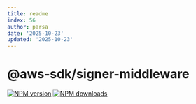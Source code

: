 ```yaml
---
title: readme
index: 56
author: parsa
date: '2025-10-23'
updated: '2025-10-23'
---
```

# @aws-sdk/signer-middleware

[![NPM version](https://img.shields.io/npm/v/@aws-sdk/middleware-signing/latest.svg)](https://www.npmjs.com/package/@aws-sdk/middleware-signing)
[![NPM downloads](https://img.shields.io/npm/dm/@aws-sdk/middleware-signing.svg)](https://www.npmjs.com/package/@aws-sdk/middleware-signing)
